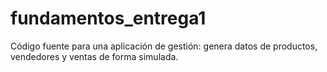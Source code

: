 # fundamentos_entrega1
Código fuente para una aplicación de gestión: genera datos de productos, vendedores y ventas de forma simulada.
